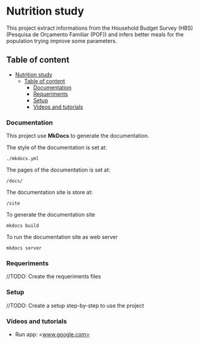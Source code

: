 # Nutrition study

This project extract informations from the Household Budget Survey (HBS) (Pesquisa de Orçamento Familiar (POF)) and infers better meals for the population trying improve some parameters.

## Table of content

- [Nutrition study](#nutrition-study)
  - [Table of content](#table-of-content)
    - [Documentation](#documentation)
    - [Requeriments](#requeriments)
    - [Setup](#setup)
    - [Videos and tutorials](#videos-and-tutorials)

### Documentation

This project use **MkDocs** to generate the documentation.

The style of the documentation is set at:

```
./mkdocs.yml
```

The pages of the documentation is set at:

```
/docs/
```

The documentation site is store at:

```
/site
```

To generate the documentation site

```
mkdocs build
```

To run the documentation site as web server

```
mkdocs server
```

### Requeriments

//TODO: Create the requeriments files

### Setup

//TODO: Create a setup step-by-step to use the project

### Videos and tutorials

- Run app: <www.google.com>
